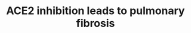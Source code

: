 ---
annotations:
- id: DOID:3770
  type: Disease Ontology
  value: pulmonary fibrosis
- id: CL:0000057
  parent: animal cell
  type: Cell Type Ontology
  value: fibroblast
- id: DOID:0080600
  parent: disease by infectious agent
  type: Disease Ontology
  value: COVID-19
- id: PW:0000527
  parent: regulatory pathway
  type: Pathway Ontology
  value: angiotensin II signaling pathway via AT1 receptor
authors:
- Marvin M2
- Finterly
communities:
- AOP
description: AOP based on https://aopwiki.org/aops/319
last-edited: 2023-02-28
organisms:
- Homo sapiens
redirect_from:
- /index.php/Pathway:WP5035
- /instance/WP5035
- /instance/WP5035_r125577
revision: r125577
schema-jsonld:
- '@context': https://schema.org/
  '@id': https://wikipathways.github.io/pathways/WP5035.html
  '@type': Dataset
  creator:
    '@type': Organization
    name: WikiPathways
  description: AOP based on https://aopwiki.org/aops/319
  keywords: []
  license: CC0
  name: ACE2 inhibition leads to pulmonary fibrosis
seo: CreativeWork
title: ACE2 inhibition leads to pulmonary fibrosis
wpid: WP5035
---